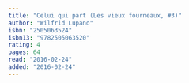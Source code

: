 ```yaml
---
title: "Celui qui part (Les vieux fourneaux, #3)"
author: "Wilfrid Lupano"
isbn: "2505063524"
isbn13: "9782505063520"
rating: 4
pages: 64
read: "2016-02-24"
added: "2016-02-24"
---
```


